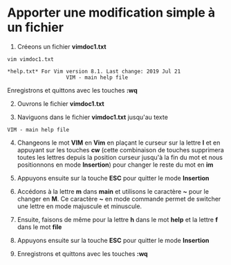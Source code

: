 # Apporter une modification simple à un fichier

1. Créeons un fichier **vimdoc1.txt** 

```
vim vimdoc1.txt
```

```
*help.txt* For Vim version 8.1. Last change: 2019 Jul 21
                   VIM - main help file
```

Enregistrons et quittons avec les touches **:wq**

2. Ouvrons le fichier **vimdoc1.txt**

3. Naviguons dans le fichier **vimdoc1.txt** jusqu'au texte

```
VIM - main help file
```

4. Changeons le mot **VIM** en **Vim** en plaçant le curseur sur la lettre **I** et en appuyant sur les touches **cw** (cette combinaison de touches supprimera toutes les lettres depuis la position curseur jusqu'à la fin du mot et nous positionnons en mode **Insertion**) pour changer le reste du mot en **im**

5. Appuyons ensuite sur la touche **ESC** pour quitter le mode **Insertion**

6. Accédons à la lettre **m** dans **main** et utilisons le caractère **~** pour le changer en **M**. Ce caractère **~** en mode commande permet de switcher une lettre en mode majuscule et minuscule.

7. Ensuite, faisons de même pour la lettre **h** dans le mot **help** et la lettre **f** dans le mot **file**

8. Appuyons ensuite sur la touche **ESC** pour quitter le mode **Insertion**

9. Enregistrons et quittons avec les touches **:wq**